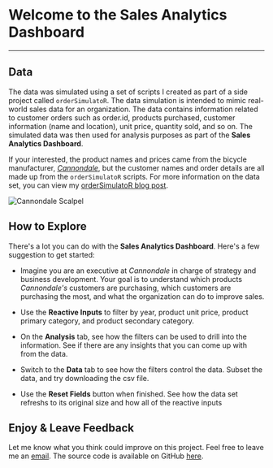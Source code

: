 # Welcome to the Sales Analytics Dashboard
---

## Data

The data was simulated using a set of scripts I created as part of a side project called `orderSimulatoR`. The data simulation is intended to mimic real-world sales data for an organization. The data contains information related to customer orders such as order.id, products purchased, customer information (name and location), unit price, quantity sold, and so on. The simulated data was then used for analysis purposes as part of the __Sales Analytics Dashboard__. 

If your interested, the product names and prices came from the bicycle manufacturer, _[Cannondale](http://www.cannondale.com/en/USA)_, but the customer names and order details are all made up from the `orderSimulatoR` scripts. For more information on the data set, you can view my [orderSimulatoR blog post](http://www.mattdancho.com/business/2016/07/12/orderSimulatoR.html).

![Cannondale Scalpel](http://www.mattdancho.com/assets/cannondale_bike.jpg)

## How to Explore

There's a lot you can do with the __Sales Analytics Dashboard__. Here's a few suggestion to get started:

* Imagine you are an executive at _Cannondale_ in charge of strategy and business development. Your goal is to understand which products _Cannondale's_ customers are purchasing, which customers are purchasing the most, and what the organization can do to improve sales.

* Use the __Reactive Inputs__ to filter by year, product unit price, product primary category, and product secondary category. 

* On the __Analysis__ tab, see how the filters can be used to drill into the information. See if there are any insights that you can come up with from the data.

* Switch to the __Data__ tab to see how the filters control the data. Subset the data, and try downloading the csv file. 

* Use the __Reset Fields__ button when finished. See how the data set refreshs to its original size and how all of the reactive inputs 

## Enjoy & Leave Feedback

Let me know what you think could improve on this project. Feel free to leave me an [email](mailto:mdancho@gmail.com). The source code is available on GitHub [here](https://github.com/mdancho84/datasciencecoursera/tree/master/DevelopingDataProducts/shiny-app).



